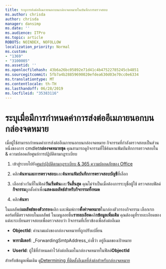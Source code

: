 ```yaml
---
title: ระบุการส่งต่ออีเมภายนอกบนกล่องจดหมายในบันทึกการตรวจสอบ
ms.author: chrisda
author: chrisda
manager: dansimp
ms.date: ''
ms.audience: ITPro
ms.topic: article
ROBOTS: NOINDEX, NOFOLLOW
localization_priority: Normal
ms.custom:
- "1369"
- "3100005"
ms.assetid: ''
ms.openlocfilehash: 43b6a26bc05892e71d41c4b47522785245cb4851
ms.sourcegitcommit: 5fb7a4b28859690020efdea630d03e70cc0e6334
ms.translationtype: MT
ms.contentlocale: th-TH
ms.lasthandoff: 06/28/2019
ms.locfileid: "35383116"
---
```

# <a name="identify-when-external-email-forwarding-is-configured-on-mailboxes"></a>ระบุเมื่อมีการกำหนดค่าการส่งต่ออีเมภายนอกบนกล่องจดหมาย

เมื่อผู้ใช้สามารถกำหนดค่าการส่งต่ออีเมภายนอกบนกล่องจดหมาย กิจกรรมที่กำลังตรวจสอบเป็นส่วนหนึ่งของการ cmdlet**กล่องจดหมายชุด** คุณสามารถดูกิจกรรมที่ใช้ค้นหาแฟ้มบันทึกการตรวจสอบใน & ความปลอดภัยศูนย์การปฏิบัติตามกฎระเบียบ

1. เข้าสู่ระบบไปยัง[ศูนย์ปฏิบัติตามกฎระเบียบ & 365 ความปลอดภัยของ Office](https://protection.office.com/)

2. คลิก**ค้นหาและการตรวจสอบ**และ**ค้นหาแฟ้มบันทึกการตรวจสอบบัญชี**ที่เลือก

3. เลือกช่วงวันที่ในฟิลด์**วันเริ่มต้น**และ**วันสิ้นสุด** คุณไม่จำเป็นเมื่อต้องการระบุชื่อผู้ใช้ ตรวจสอบฟิลด์**กิจกรรม**ถูกตั้งค่าเพื่อ**แสดงผลลัพธ์สำหรับกิจกรรมทั้งหมด**

4. คลิก**ค้นหา**

ในผลลัพธ์**ผลลัพธ์ของตัวกรอง**คลิก และพิมพ์การ**ตั้งค่าจดหมาย**ในกล่องตัวกรองกิจกรรม เลือกเรกคอร์ดที่มีตรวจสอบในผลลัพธ์ ในเมนูลอยขึ้น**รายละเอียด**คลิ**กข้อมูลเพิ่มเติม** คุณต้องดูที่รายละเอียดของแต่ละระเบียนตรวจสอบเพื่อตรวจสอบว่า กิจกรรมที่เกี่ยวข้องเพื่อส่งต่ออีเมล

- **ObjectId**: ค่านามแฝงของกล่องจดหมายที่ถูกปรับเปลี่ยน

- **พารามิเตอร์**: _ForwardingSmtpAddress_บ่งชี้ว่า อยู่อีเมลของเป้าหมาย

- **UserId**: ผู้ใช้ที่กำหนดค่าไว้ส่งต่ออีเมลในกล่องจดหมายในฟิลด์**ObjectId**

สำหรับข้อมูลเพิ่มเติม ดู[Determining ที่ติดตั้งอีเมลที่ส่งต่อสำหรับกล่องจดหมาย](https://docs.microsoft.com/office365/securitycompliance/auditing-troubleshooting-scenarios#determining-who-set-up-email-forwarding-for-a-mailbox)
